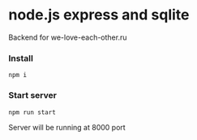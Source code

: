 # node.js express and sqlite
Backend for we-love-each-other.ru

### Install
```npm i```

### Start server
```npm run start```

Server will be running at 8000 port